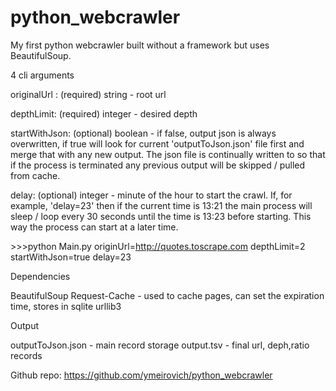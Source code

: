 # python_webcrawler
My first python webcrawler built without a framework but uses BeautifulSoup.

4 cli arguments

originalUrl : (required) string - root url

depthLimit: (required) integer - desired depth 

startWithJson: (optional) boolean - if false, output json is always overwritten, if true will look for current 'outputToJson.json' file first and merge that with any new output. The json file is continually written to so that if the process is terminated any previous output will be skipped / pulled from cache.

delay: (optional) integer - minute of the hour to start the crawl. If, for example, 'delay=23' then if the current time is 13:21 the main process will sleep / loop every 30 seconds until the time is 13:23 before starting. This way the process can start at a later time.

&gt;&gt;&gt;python Main.py originUrl=http://quotes.toscrape.com depthLimit=2 startWithJson=true delay=23

Dependencies

BeautifulSoup
Request-Cache -  used to cache pages, can set the expiration time, stores in sqlite
urllib3

Output

outputToJson.json - main record storage
output.tsv - final url, deph,ratio records


Github repo:  https://github.com/ymeirovich/python_webcrawler


